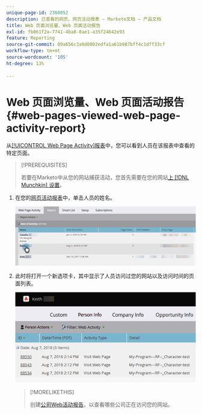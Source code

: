 ```yaml
---
unique-page-id: 2360052
description: 已查看的网页、网页活动报表 — Marketo文档 — 产品文档
title: Web 页面浏览量、Web 页面活动报告
exl-id: fb061f2a-7741-4ba8-8ae1-a35f24642e93
feature: Reporting
source-git-commit: 09a656c3a0d0002edfa1a61b987bff4c1dff33cf
workflow-type: tm+mt
source-wordcount: '105'
ht-degree: 13%

---
```


# Web 页面浏览量、Web 页面活动报告 {#web-pages-viewed-web-page-activity-report}

从[[!UICONTROL Web Page Activity]报表](/help/marketo/product-docs/reporting/basic-reporting/report-types/web-page-activity-report.md)中，您可以看到人员在该报表中查看的特定页面。

>[!PREREQUISITES]
>
>若要在Marketo中从您的网站捕获活动，您首先需要在您的网站[上 [!DNL Munchkin] 设置](/help/marketo/product-docs/administration/additional-integrations/add-munchkin-tracking-code-to-your-website.md)。

1. 在您的[网页活动报表](/help/marketo/product-docs/reporting/basic-reporting/report-types/web-page-activity-report.md)中，单击人员的姓名。

   ![](assets/web-pages-viewed-web-page-activity-report-1.png)

1. 此时将打开一个新选项卡，其中显示了人员访问过您的网站以及访问时间的页面列表。

   ![](assets/web-pages-viewed-web-page-activity-report-2.png)

   >[!MORELIKETHIS]
   >
   >创建[公司Web活动报告](/help/marketo/product-docs/reporting/basic-reporting/report-types/company-web-activity-report.md)，以查看哪些公司正在访问您的网站。
